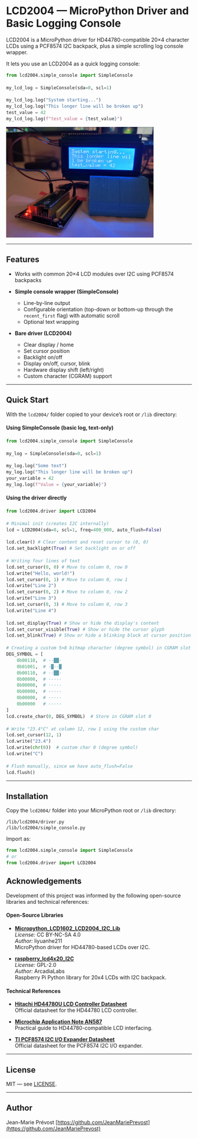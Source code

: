 # LCD2004 — MicroPython Driver and Basic Logging Console

LCD2004 is a MicroPython driver for HD44780-compatible 20×4 character LCDs using a PCF8574 I2C backpack, plus a simple scrolling log console wrapper.

It lets you use an LCD2004 as a quick logging console:

```python
from lcd2004.simple_console import SimpleConsole

my_lcd_log = SimpleConsole(sda=0, scl=1)

my_lcd_log.log("System starting...")
my_lcd_log.log("This longer line will be broken up")
test_value = 42
my_lcd_log.log(f"test_value = {test_value}")
```

<img src="images/lcd2004_preview.webp" alt="LCD2004" width="400">

---

## Features

- Works with common 20×4 LCD modules over I2C using PCF8574 backpacks

- **Simple console wrapper (SimpleConsole)**
  - Line-by-line output
  - Configurable orientation (top-down or bottom-up through the `recent_first` flag) with automatic scroll
  - Optional text wrapping

- **Bare driver (LCD2004)**
  - Clear display / home
  - Set cursor position
  - Backlight on/off
  - Display on/off, cursor, blink
  - Hardware display shift (left/right)
  - Custom character (CGRAM) support

---

## Quick Start

With the `lcd2004/` folder copied to your device’s root or `/lib` directory:

#### Using SimpleConsole (basic log, text-only)

```python
from lcd2004.simple_console import SimpleConsole

my_log = SimpleConsole(sda=0, scl=1)

my_log.log("Some text")
my_log.log("This longer line will be broken up")
your_variable = 42
my_log.log(f"Value = {your_variable}")
```

#### Using the driver directly

```python
from lcd2004.driver import LCD2004

# Minimal init (creates I2C internally)
lcd = LCD2004(sda=0, scl=1, freq=400_000, auto_flush=False)

lcd.clear() # Clear content and reset cursor to (0, 0)
lcd.set_backlight(True) # Set backlight on or off

# Writing four lines of text
lcd.set_cursor(0, 0) # Move to column 0, row 0
lcd.write("Hello, world!")
lcd.set_cursor(0, 1) # Move to column 0, row 1
lcd.write("Line 2")
lcd.set_cursor(0, 2) # Move to column 0, row 2
lcd.write("Line 3")
lcd.set_cursor(0, 3) # Move to column 0, row 3
lcd.write("Line 4")

lcd.set_display(True) # Show or hide the display's content
lcd.set_cursor_visible(True) # Show or hide the cursor glyph
lcd.set_blink(True) # Show or hide a blinking block at cursor position

# Creating a custom 5×8 bitmap character (degree symbol) in CGRAM slot 0
DEG_SYMBOL = [
    0b00110,  # ··██·
    0b01001,  # ·█··█
    0b00110,  # ··██·
    0b00000,  # ·····
    0b00000,  # ·····
    0b00000,  # ·····
    0b00000,  # ·····
    0b00000   # ·····
]
lcd.create_char(0, DEG_SYMBOL)  # Store in CGRAM slot 0

# Write "23.4°C" at column 12, row 1 using the custom char
lcd.set_cursor(12, 1)
lcd.write("23.4")
lcd.write(chr(0))  # custom char 0 (degree symbol)
lcd.write("C")

# Flush manually, since we have auto_flush=False
lcd.flush()
```

---

## Installation

Copy the `lcd2004/` folder into your MicroPython root or `/lib` directory:

```text
/lib/lcd2004/driver.py
/lib/lcd2004/simple_console.py
```

Import as:

```python
from lcd2004.simple_console import SimpleConsole
# or
from lcd2004.driver import LCD2004
```

## Acknowledgements

Development of this project was informed by the following open-source libraries and technical references:

#### Open-Source Libraries

- **[Micropython_LCD1602_LCD2004_I2C_Lib](https://github.com/liyuanhe211/Micropython_LCD1602_LCD2004_I2C_Lib)**  
  *License:* CC BY-NC-SA 4.0  
  *Author:* liyuanhe211  
  MicroPython driver for HD44780-based LCDs over I2C.

- **[raspberry_lcd4x20_I2C](https://github.com/ArcadiaLabs/raspberry_lcd4x20_I2C)**  
  *License:* GPL-2.0  
  *Author:* ArcadiaLabs  
  Raspberry Pi Python library for 20x4 LCDs with I2C backpack.

#### Technical References

- **[Hitachi HD44780U LCD Controller Datasheet](https://cdn.sparkfun.com/assets/9/5/f/7/b/HD44780.pdf)**  
  Official datasheet for the HD44780 LCD controller.

- **[Microchip Application Note AN587](https://ww1.microchip.com/downloads/en/AppNotes/00587b.pdf)**  
  Practical guide to HD44780-compatible LCD interfacing.

- **[TI PCF8574 I2C I/O Expander Datasheet](https://www.ti.com/lit/ds/symlink/pcf8574.pdf)**  
  Official datasheet for the PCF8574 I2C I/O expander.


---

## License

MIT — see [LICENSE](LICENSE).

---

## Author

Jean-Marie Prévost
[https://github.com/JeanMariePrevost](https://github.com/JeanMariePrevost)
